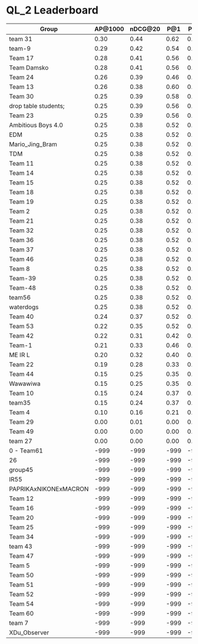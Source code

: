 # QL_2 Leaderboard

| Group | AP@1000 | nDCG@20 | P@1 | P@5 |
|-----|-----|-----|-----|-----|
| team 31 | 0.30 | 0.44 | 0.62 | 0.38 |
| team-9 | 0.29 | 0.42 | 0.54 | 0.39 |
| Team 17 | 0.28 | 0.41 | 0.56 | 0.36 |
| Team Damsko | 0.28 | 0.41 | 0.56 | 0.36 |
| Team 24 | 0.26 | 0.39 | 0.46 | 0.36 |
| Team 13 | 0.26 | 0.38 | 0.60 | 0.32 |
| Team 30 | 0.25 | 0.39 | 0.58 | 0.38 |
| drop table students; | 0.25 | 0.39 | 0.56 | 0.38 |
| Team 23 | 0.25 | 0.39 | 0.56 | 0.38 |
| Ambitious Boys 4.0 | 0.25 | 0.38 | 0.52 | 0.38 |
| EDM | 0.25 | 0.38 | 0.52 | 0.38 |
| Mario_Jing_Bram | 0.25 | 0.38 | 0.52 | 0.38 |
| TDM | 0.25 | 0.38 | 0.52 | 0.38 |
| Team 11 | 0.25 | 0.38 | 0.52 | 0.38 |
| Team 14 | 0.25 | 0.38 | 0.52 | 0.38 |
| Team 15 | 0.25 | 0.38 | 0.52 | 0.38 |
| Team 18 | 0.25 | 0.38 | 0.52 | 0.38 |
| Team 19 | 0.25 | 0.38 | 0.52 | 0.38 |
| Team 2 | 0.25 | 0.38 | 0.52 | 0.38 |
| Team 21 | 0.25 | 0.38 | 0.52 | 0.38 |
| Team 32 | 0.25 | 0.38 | 0.52 | 0.38 |
| Team 36 | 0.25 | 0.38 | 0.52 | 0.38 |
| Team 37 | 0.25 | 0.38 | 0.52 | 0.38 |
| Team 46 | 0.25 | 0.38 | 0.52 | 0.38 |
| Team 8 | 0.25 | 0.38 | 0.52 | 0.38 |
| Team-39 | 0.25 | 0.38 | 0.52 | 0.38 |
| Team-48 | 0.25 | 0.38 | 0.52 | 0.38 |
| team56 | 0.25 | 0.38 | 0.52 | 0.38 |
| waterdogs | 0.25 | 0.38 | 0.52 | 0.38 |
| Team 40 | 0.24 | 0.37 | 0.52 | 0.37 |
| Team 53 | 0.22 | 0.35 | 0.52 | 0.34 |
| Team 42 | 0.22 | 0.31 | 0.42 | 0.26 |
| Team-1 | 0.21 | 0.33 | 0.46 | 0.35 |
| ME IR L | 0.20 | 0.32 | 0.40 | 0.30 |
| Team 22 | 0.19 | 0.28 | 0.33 | 0.25 |
| Team 44 | 0.15 | 0.25 | 0.35 | 0.27 |
| Wawawiwa | 0.15 | 0.25 | 0.35 | 0.27 |
| Team 10 | 0.15 | 0.24 | 0.37 | 0.23 |
| team35 | 0.15 | 0.24 | 0.37 | 0.23 |
| Team 4 | 0.10 | 0.16 | 0.21 | 0.17 |
| Team 29 | 0.00 | 0.01 | 0.00 | 0.01 |
| Team 49 | 0.00 | 0.00 | 0.00 | 0.01 |
| team 27 | 0.00 | 0.00 | 0.00 | 0.00 |
| 0 - Team61 | -999 | -999 | -999 | -999 |
| 26 | -999 | -999 | -999 | -999 |
| group45 | -999 | -999 | -999 | -999 |
| IR55 | -999 | -999 | -999 | -999 |
| PAPRIKAxNIKONExMACRON | -999 | -999 | -999 | -999 |
| Team 12 | -999 | -999 | -999 | -999 |
| Team 16 | -999 | -999 | -999 | -999 |
| Team 20 | -999 | -999 | -999 | -999 |
| Team 25 | -999 | -999 | -999 | -999 |
| Team 34 | -999 | -999 | -999 | -999 |
| team 43 | -999 | -999 | -999 | -999 |
| Team 47 | -999 | -999 | -999 | -999 |
| Team 5 | -999 | -999 | -999 | -999 |
| Team 50 | -999 | -999 | -999 | -999 |
| Team 51 | -999 | -999 | -999 | -999 |
| Team 52 | -999 | -999 | -999 | -999 |
| Team 54 | -999 | -999 | -999 | -999 |
| Team 60 | -999 | -999 | -999 | -999 |
| team 7 | -999 | -999 | -999 | -999 |
| XDu_Observer | -999 | -999 | -999 | -999 |

